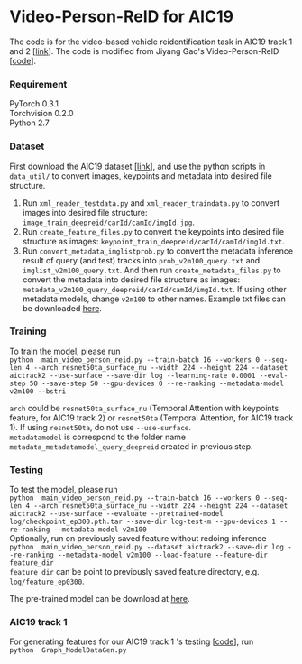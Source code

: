 # Video-Person-ReID for AIC19

The code is for the video-based vehicle reidentification task in AIC19 track 1 and 2 \[[link](https://www.aicitychallenge.org/)\].
The code is modified from Jiyang Gao's Video-Person-ReID \[[code](https://github.com/jiyanggao/Video-Person-ReID)\].

### Requirement

PyTorch 0.3.1 <br />
Torchvision 0.2.0 <br />
Python 2.7 <br />

### Dataset

First download the AIC19 dataset \[[link](https://www.aicitychallenge.org/)\], and use the python scripts in `data_util/` to convert images, keypoints and metadata into desired file structure.

1. Run `xml_reader_testdata.py` and `xml_reader_traindata.py` to convert images into desired file structure: `image_train_deepreid/carId/camId/imgId.jpg`.
2. Run `create_feature_files.py` to convert the keypoints into desired file structure as images:  `keypoint_train_deepreid/carId/camId/imgId.txt`.
3. Run `convert_metadata_imglistprob.py` to convert the metadata inference result of query (and test) tracks into `prob_v2m100_query.txt` and `imglist_v2m100_query.txt`. And then run `create_metadata_files.py` to convert the metadata into desired file structure as images:  `metadata_v2m100_query_deepreid/carId/camId/imgId.txt`. If using other metadata models, change `v2m100` to other names. Example txt files can be downloaded [here](https://drive.google.com/open?id=1X4geSMtsHCztwmhuUimjFjEZGUImsA7L).

### Training

To train the model, please run
<br />
`
python  main_video_person_reid.py --train-batch 16 --workers 0 --seq-len 4 --arch resnet50ta_surface_nu --width 224 --height 224 --dataset aictrack2 --use-surface --save-dir log --learning-rate 0.0001 --eval-step 50 --save-step 50 --gpu-devices 0 --re-ranking --metadata-model v2m100 --bstri
`
<br />

`arch` could be `resnet50ta_surface_nu` (Temporal Attention with keypoints feature, for AIC19 track 2) or `resnet50ta` (Temporal Attention, for AIC19 track 1). If using `resnet50ta`, do not use `--use-surface`.<br />
`metadatamodel` is correspond to the folder name `metadata_metadatamodel_query_deepreid` created in previous step.

### Testing

To test the model, please run
<br />
`
python  main_video_person_reid.py --train-batch 16 --workers 0 --seq-len 4 --arch resnet50ta_surface_nu --width 224 --height 224 --dataset aictrack2 --use-surface --evaluate --pretrained-model log/checkpoint_ep300.pth.tar --save-dir log-test-m --gpu-devices 1 --re-ranking --metadata-model v2m100
`
<br />
Optionally, run on previously saved feature without redoing inference
<br />
`
python  main_video_person_reid.py --dataset aictrack2 --save-dir log --re-ranking --metadata-model v2m100 --load-feature --feature-dir feature_dir
`
<br />
`feature_dir` can be point to previously saved feature directory, e.g. `log/feature_ep0300`.<br />

The pre-trained model can be download at [here](https://drive.google.com/open?id=1jjwQhk8i4X12_DjCz9LlgrvL-9uKa2mE).


### AIC19 track 1

For generating features for our AIC19 track 1 's testing \[[code](https://github.com/ipl-uw/2019-CVPR-AIC-Track-1-UWIPL)\], run
<br />
`
python  Graph_ModelDataGen.py
`
<br />
